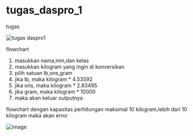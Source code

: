 # tugas_daspro_1
tugas

![tugas daspro1](https://github.com/fachiaditiasaputra/tugas_daspro_1/assets/144757500/d6659149-385e-4ac7-81dc-71121e8e1010)

flowchart
1. masukkan nama,nim,dan kelas
2. masukkan kilogram yang ingin di konversikan
3. pilih satuan lb,ons,gram
4. jika lb, maka kilogram * 4.53592
5. jika ons, maka  kilogram *  2.83495
6. jika gram, maka kilogram * 10000
7. maka akan keluar outputnya

flowchart dengan kapasitas perhitungan maksimal 10 kilogram,lebih dari 10 kilogram maka akan error

![image](https://github.com/fachiaditiasaputra/tugas_daspro_1/assets/144757500/8f36b103-5f8d-495c-aada-2690dbbedad4)
